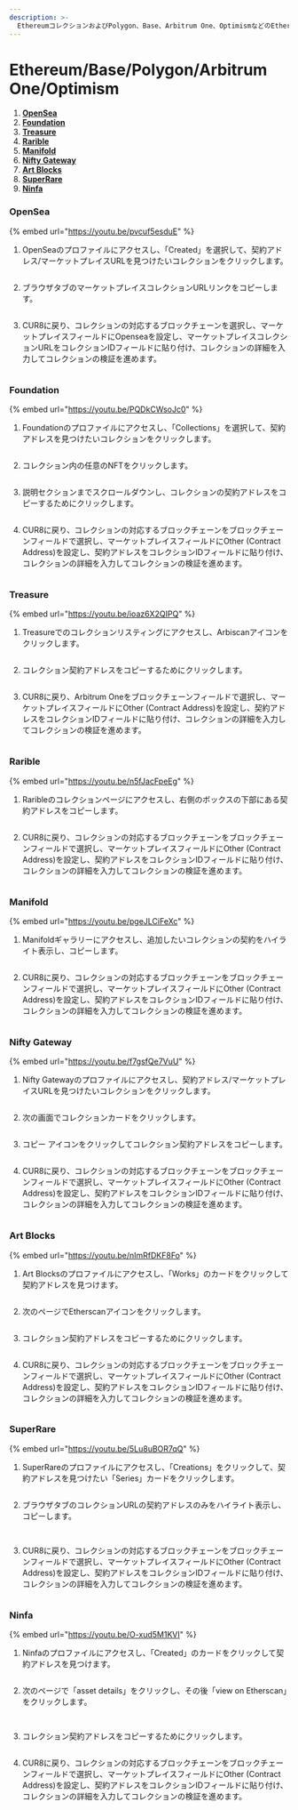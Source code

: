 ```yaml
---
description: >-
  EthereumコレクションおよびPolygon、Base、Arbitrum One、OptimismなどのEthereumに構築されたすべてのレイヤー2ブロックチェーンから契約アドレス/マーケットプレイスURLを見つけるための手順に従ってください。
---
```


# Ethereum/Base/Polygon/Arbitrum One/Optimism

1. [**OpenSea**](ethereum-base-polygon-arbitrum-one-optimism.md#opensea)
2. [**Foundation**](ethereum-base-polygon-arbitrum-one-optimism.md#foundation)
3. [**Treasure**](ethereum-base-polygon-arbitrum-one-optimism.md#treasure)
4. [**Rarible**](ethereum-base-polygon-arbitrum-one-optimism.md#rarible)
5. [**Manifold**](ethereum-base-polygon-arbitrum-one-optimism.md#manifold)
6. [**Nifty Gateway**](ethereum-base-polygon-arbitrum-one-optimism.md#nifty-gateway)
7. [**Art Blocks**](ethereum-base-polygon-arbitrum-one-optimism.md#art-blocks)
8. [**SuperRare**](ethereum-base-polygon-arbitrum-one-optimism.md#superrare)
9. [**Ninfa**](ethereum-base-polygon-arbitrum-one-optimism.md#ninfa)

### OpenSea

{% embed url="https://youtu.be/pvcuf5esduE" %}

1. OpenSeaのプロファイルにアクセスし、「Created」を選択して、契約アドレス/マーケットプレイスURLを見つけたいコレクションをクリックします。

<figure><img src="../../.gitbook/assets/Screenshot 2024-08-30 at 06.06.37.png" alt=""><figcaption></figcaption></figure>

2. ブラウザタブのマーケットプレイスコレクションURLリンクをコピーします。

<figure><img src="../../.gitbook/assets/Screenshot 2024-09-17 at 15.03.49.png" alt=""><figcaption></figcaption></figure>

3. CUR8に戻り、コレクションの対応するブロックチェーンを選択し、マーケットプレイスフィールドにOpenseaを設定し、マーケットプレイスコレクションURLをコレクションIDフィールドに貼り付け、コレクションの詳細を入力してコレクションの検証を進めます。

<figure><img src="../../.gitbook/assets/Screenshot 2025-01-31 at 10.43.22.png" alt=""><figcaption></figcaption></figure>

### Foundation

{% embed url="https://youtu.be/PQDkCWsoJc0" %}

1. Foundationのプロファイルにアクセスし、「Collections」を選択して、契約アドレスを見つけたいコレクションをクリックします。

<figure><img src="../../.gitbook/assets/Screenshot 2024-08-30 at 06.41.17.png" alt=""><figcaption></figcaption></figure>

2. コレクション内の任意のNFTをクリックします。

<figure><img src="../../.gitbook/assets/Screenshot 2024-08-30 at 06.43.05.png" alt=""><figcaption></figcaption></figure>

3. 説明セクションまでスクロールダウンし、コレクションの契約アドレスをコピーするためにクリックします。

<figure><img src="../../.gitbook/assets/Screenshot 2024-08-30 at 06.44.23.png" alt=""><figcaption></figcaption></figure>

4. CUR8に戻り、コレクションの対応するブロックチェーンをブロックチェーンフィールドで選択し、マーケットプレイスフィールドにOther (Contract Address)を設定し、契約アドレスをコレクションIDフィールドに貼り付け、コレクションの詳細を入力してコレクションの検証を進めます。

<figure><img src="../../.gitbook/assets/Screenshot 2025-01-31 at 10.45.35.png" alt=""><figcaption></figcaption></figure>

### Treasure

{% embed url="https://youtu.be/ioaz6X2QIPQ" %}

1. Treasureでのコレクションリスティングにアクセスし、Arbiscanアイコンをクリックします。

<figure><img src="../../.gitbook/assets/Screenshot 2024-09-19 at 10.27.08.png" alt=""><figcaption></figcaption></figure>

2. コレクション契約アドレスをコピーするためにクリックします。

<figure><img src="../../.gitbook/assets/Screenshot 2024-09-19 at 10.33.42.png" alt=""><figcaption></figcaption></figure>

3. CUR8に戻り、Arbitrum Oneをブロックチェーンフィールドで選択し、マーケットプレイスフィールドにOther (Contract Address)を設定し、契約アドレスをコレクションIDフィールドに貼り付け、コレクションの詳細を入力してコレクションの検証を進めます。

<figure><img src="../../.gitbook/assets/Screenshot 2025-01-31 at 10.47.35.png" alt=""><figcaption></figcaption></figure>

### Rarible

{% embed url="https://youtu.be/n5fJacFpeEg" %}

1. Raribleのコレクションページにアクセスし、右側のボックスの下部にある契約アドレスをコピーします。

<figure><img src="../../.gitbook/assets/Screenshot 2024-09-19 at 10.48.45.png" alt=""><figcaption></figcaption></figure>

2. CUR8に戻り、コレクションの対応するブロックチェーンをブロックチェーンフィールドで選択し、マーケットプレイスフィールドにOther (Contract Address)を設定し、契約アドレスをコレクションIDフィールドに貼り付け、コレクションの詳細を入力してコレクションの検証を進めます。

<figure><img src="../../.gitbook/assets/Screenshot 2025-01-31 at 10.45.35.png" alt=""><figcaption></figcaption></figure>

### Manifold

{% embed url="https://youtu.be/pgeJLCiFeXc" %}

1. Manifoldギャラリーにアクセスし、追加したいコレクションの契約をハイライト表示し、コピーします。

<figure><img src="../../.gitbook/assets/Screenshot 2024-10-18 at 07.10.29.png" alt=""><figcaption></figcaption></figure>

2. CUR8に戻り、コレクションの対応するブロックチェーンをブロックチェーンフィールドで選択し、マーケットプレイスフィールドにOther (Contract Address)を設定し、契約アドレスをコレクションIDフィールドに貼り付け、コレクションの詳細を入力してコレクションの検証を進めます。

<figure><img src="../../.gitbook/assets/Screenshot 2025-01-31 at 10.49.54.png" alt=""><figcaption></figcaption></figure>

### Nifty Gateway

{% embed url="https://youtu.be/f7gsfQe7VuU" %}

1. Nifty Gatewayのプロファイルにアクセスし、契約アドレス/マーケットプレイスURLを見つけたいコレクションをクリックします。

<figure><img src="../../.gitbook/assets/Screenshot 2024-11-06 at 09.48.14.png" alt=""><figcaption></figcaption></figure>

2. 次の画面でコレクションカードをクリックします。

<figure><img src="../../.gitbook/assets/Screenshot 2024-11-06 at 09.50.05.png" alt=""><figcaption></figcaption></figure>

3. コピー アイコンをクリックしてコレクション契約アドレスをコピーします。

<figure><img src="../../.gitbook/assets/Screenshot 2024-11-06 at 09.51.11.png" alt=""><figcaption></figcaption></figure>

4. CUR8に戻り、コレクションの対応するブロックチェーンをブロックチェーンフィールドで選択し、マーケットプレイスフィールドにOther (Contract Address)を設定し、契約アドレスをコレクションIDフィールドに貼り付け、コレクションの詳細を入力してコレクションの検証を進めます。

<figure><img src="../../.gitbook/assets/Screenshot 2025-01-31 at 10.49.54.png" alt=""><figcaption></figcaption></figure>

### Art Blocks

{% embed url="https://youtu.be/nImRfDKF8Fo" %}

1. Art Blocksのプロファイルにアクセスし、「Works」のカードをクリックして契約アドレスを見つけます。

<figure><img src="../../.gitbook/assets/Screenshot 2024-12-19 at 06.54.12.png" alt=""><figcaption></figcaption></figure>

2. 次のページでEtherscanアイコンをクリックします。

<figure><img src="../../.gitbook/assets/Screenshot 2024-12-19 at 06.56.15.png" alt=""><figcaption></figcaption></figure>

3. コレクション契約アドレスをコピーするためにクリックします。

<figure><img src="../../.gitbook/assets/Screenshot 2024-12-19 at 06.58.40.png" alt=""><figcaption></figcaption></figure>

4. CUR8に戻り、コレクションの対応するブロックチェーンをブロックチェーンフィールドで選択し、マーケットプレイスフィールドにOther (Contract Address)を設定し、契約アドレスをコレクションIDフィールドに貼り付け、コレクションの詳細を入力してコレクションの検証を進めます。

<figure><img src="../../.gitbook/assets/Screenshot 2025-01-31 at 10.49.54.png" alt=""><figcaption></figcaption></figure>

### SuperRare

{% embed url="https://youtu.be/5Lu8uBOR7qQ" %}

1. SuperRareのプロファイルにアクセスし、「Creations」をクリックして、契約アドレスを見つけたい「Series」カードをクリックします。

<figure><img src="../../.gitbook/assets/Screenshot 2024-12-19 at 06.46.10.png" alt=""><figcaption></figcaption></figure>

2. ブラウザタブのコレクションURLの契約アドレスのみをハイライト表示し、コピーします。

<figure><img src="../../.gitbook/assets/Screenshot 2024-12-19 at 06.48.55.png" alt=""><figcaption></figcaption></figure>

<figure><img src="../../.gitbook/assets/Screenshot 2024-12-19 at 06.52.00.png" alt=""><figcaption></figcaption></figure>

3. CUR8に戻り、コレクションの対応するブロックチェーンをブロックチェーンフィールドで選択し、マーケットプレイスフィールドにOther (Contract Address)を設定し、契約アドレスをコレクションIDフィールドに貼り付け、コレクションの詳細を入力してコレクションの検証を進めます。

<figure><img src="../../.gitbook/assets/Screenshot 2025-01-31 at 10.49.54.png" alt=""><figcaption></figcaption></figure>

### Ninfa

{% embed url="https://youtu.be/O-xud5M1KVI" %}

1. Ninfaのプロファイルにアクセスし、「Created」のカードをクリックして契約アドレスを見つけます。

<figure><img src="../../.gitbook/assets/Screenshot 2025-01-15 at 11.31.35.png" alt=""><figcaption></figcaption></figure>

2. 次のページで「asset details」をクリックし、その後「view on Etherscan」をクリックします。

<figure><img src="../../.gitbook/assets/Screenshot 2025-01-15 at 11.32.57.png" alt=""><figcaption></figcaption></figure>

<figure><img src="../../.gitbook/assets/Screenshot 2025-01-15 at 11.34.44.png" alt=""><figcaption></figcaption></figure>

3. コレクション契約アドレスをコピーするためにクリックします。

<figure><img src="../../.gitbook/assets/Screenshot 2025-01-15 at 11.35.54.png" alt=""><figcaption></figcaption></figure>

4. CUR8に戻り、コレクションの対応するブロックチェーンをブロックチェーンフィールドで選択し、マーケットプレイスフィールドにOther (Contract Address)を設定し、契約アドレスをコレクションIDフィールドに貼り付け、コレクションの詳細を入力してコレクションの検証を進めます。

<figure><img src="../../.gitbook/assets/Screenshot 2025-01-31 at 10.49.54.png" alt=""><figcaption></figcaption></figure>